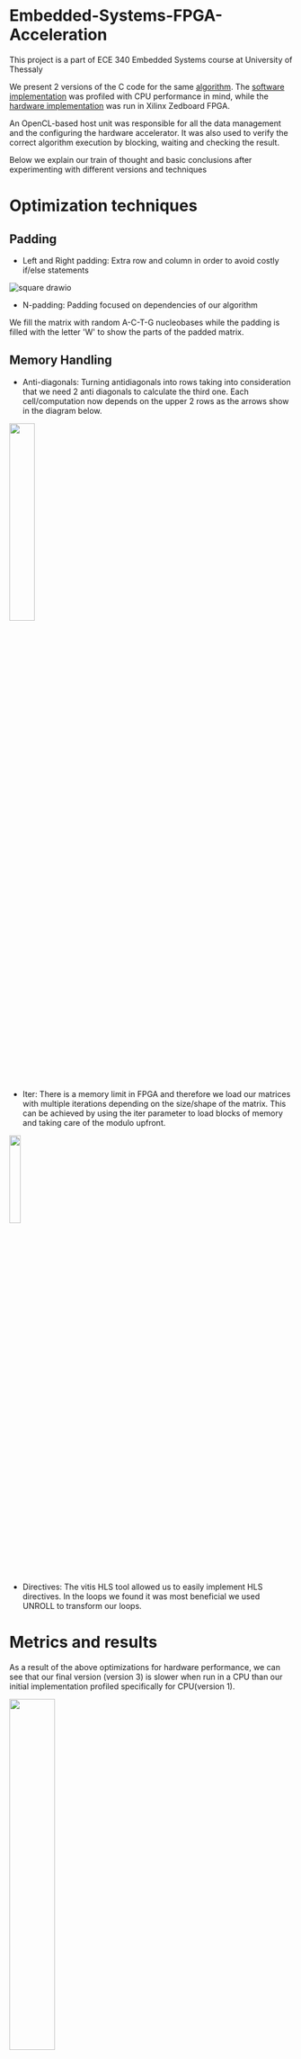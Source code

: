 # Embedded-Systems-FPGA-Acceleration

This project is a part of ECE 340 Embedded Systems course at University of Thessaly

We present 2 versions of the C code for the same [algorithm](https://github.com/ChrysoulaStrifti/Embedded-Systems-FPGA-Acceleration/edit/main/README.md#explaining-the-algorithm). The [software implementation](https://github.com/ChrysoulaStrifti/Embedded-Systems-FPGA-Acceleration/blob/main/lsal_sw.c) was profiled with CPU performance in mind, while the [hardware implementation](https://github.com/ChrysoulaStrifti/Embedded-Systems-FPGA-Acceleration/blob/main/lsal_hw.cpp) was run in Xilinx Zedboard FPGA. 

An OpenCL-based host unit was responsible for all the data management and the configuring the hardware accelerator. It was also used to verify the correct algorithm execution by blocking, waiting and checking the result. 

Below we explain our train of thought and basic conclusions after experimenting with different versions and techniques

# Optimization techniques

## Padding

- Left and Right padding: Extra row and column in order to avoid costly if/else statements

![square drawio](https://user-images.githubusercontent.com/123579658/234270519-529e75f1-d4f0-45bd-808b-39f6ab8e2516.png)


- N-padding: Padding focused on dependencies of our algorithm

We fill the matrix with random A-C-T-G nucleobases while the padding is filled with the letter 'W' to show the parts of the padded matrix. 

## Memory Handling 

- Anti-diagonals: 
Turning antidiagonals into rows taking into consideration that we need 2 anti diagonals to calculate the third one. Each cell/computation now depends on the upper 2 rows as the arrows show in the diagram below. 

<img align="middle" src="https://user-images.githubusercontent.com/123579658/234271914-274b4295-f92b-4d4f-9556-8cbb1eac9a49.png" width=30% height=30%>

- Iter:
There is a memory limit in FPGA and therefore we load our matrices with multiple iterations depending on the size/shape of the matrix. This can be achieved by using the iter parameter to load blocks of memory and taking care of the modulo upfront.

<img src="https://user-images.githubusercontent.com/123579658/234336887-7dbe1bc5-200f-4113-a8af-6ccb36152897.png" width=20% height=20%>


- Directives: 
The vitis HLS tool allowed us to easily implement HLS directives. In the loops we found it was most beneficial we used UNROLL to transform our loops.

# Metrics and results


As a result of the above optimizations for hardware performance, we can see that our final version (version 3) is slower when run in a CPU than our initial implementation profiled specifically for CPU(version 1). 

<img src="https://user-images.githubusercontent.com/123579658/234267498-cf17cab7-bf9b-4b67-8bc4-7a06bee66f74.png" width=40% height=40%>





# Explaining the Algorithm 
This smith-waterman algorithm is used to compare two strings of A-C-T-G nucleobases (Query/N and Database/M)
and searches for the longest local sequence alignment. The algorithm works as follows, one letter from the first string
(Query) is compared to another letter from the second string (Database). In order for it to compute the value of this
comparison, it creates 3 temporary variables which contain the values of the west (cell on the left of the current one), the
north (cell above the current one) and the northwest(cell on the up-left of the current one) cells.
<figure>
  <img align="middle" src="https://user-images.githubusercontent.com/123579658/234262882-114b36b3-6f3b-4ca2-84aa-776f2debbdc0.png">
</figure>


If the letters of the strings are the same we have a ’match’ and the temporary variable for the northwest cell , will be
augmented by 2. If the letters are not the same (’no match’), then this value will be reduced by 1. The values of west and
north cells will be always reduced by one. The algorithm picks the largest of these numbers and gives it to the cell
that corresponds to the letters compared. If all the numbers are below zero, the cell’s value will be zero. The first version
(lsal full) we created runs in this way, calculating row by row the elements until the matrix is filled.
